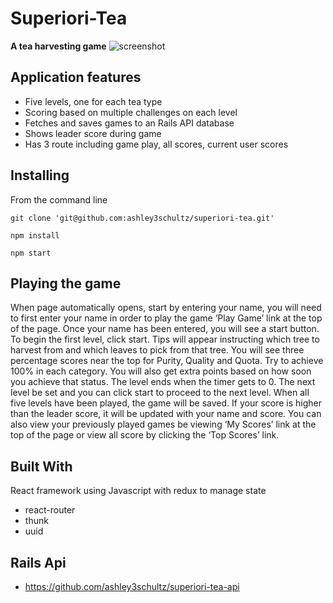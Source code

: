 # Superiori-Tea
**A tea harvesting game**
![screenshot](https://raw.githubusercontent.com/ashley3schultz/superiori-tea/master/screenshot.png)
## Application features
 - Five levels, one for each tea type
 - Scoring based on multiple challenges on each level
 - Fetches and saves games to an Rails API database
 - Shows leader score during game
 - Has 3 route including game play, all scores, current user scores

## Installing
From the command line
  ```
  git clone 'git@github.com:ashley3schultz/superiori-tea.git'
  ```
  ```
  npm install
  ```
  ```
  npm start
  ```

## Playing the game
When page automatically opens, start by entering your name, you will need to first enter your name in order to play the game ‘Play Game’ link at the top of the page. Once your name has been entered, you will see a start button. To begin the first level, click start. Tips will appear instructing which tree to harvest from and which leaves to pick from that tree. You will see three percentage scores near the top for Purity, Quality and Quota. Try to achieve 100% in each category. You will also get extra points based on how soon you achieve that status. The level ends when the timer gets to 0. The next level be set and you can click start to proceed to the next level. When all five levels have been played, the game will be saved. If your score is higher than the leader score, it will be updated with your name and score. You can also view your previously played games be viewing ‘My Scores’ link at the top of the page or view all score by clicking the ‘Top Scores’ link.

## Built With
React framework using Javascript with redux to manage state
 - react-router
 - thunk
 - uuid

## Rails Api
 - https://github.com/ashley3schultz/superiori-tea-api
